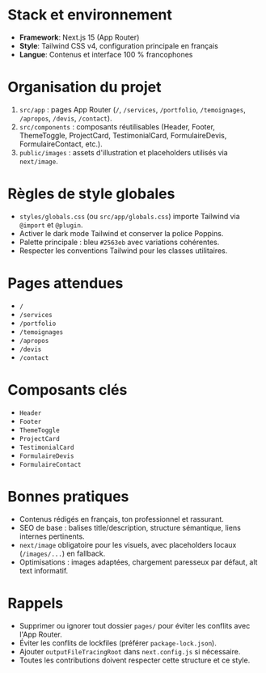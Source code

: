 # Stack et environnement
- **Framework**: Next.js 15 (App Router)
- **Style**: Tailwind CSS v4, configuration principale en français
- **Langue**: Contenus et interface 100 % francophones

# Organisation du projet
1. `src/app` : pages App Router (`/`, `/services`, `/portfolio`, `/temoignages`, `/apropos`, `/devis`, `/contact`).
2. `src/components` : composants réutilisables (Header, Footer, ThemeToggle, ProjectCard, TestimonialCard, FormulaireDevis, FormulaireContact, etc.).
3. `public/images` : assets d'illustration et placeholders utilisés via `next/image`.

# Règles de style globales
- `styles/globals.css` (ou `src/app/globals.css`) importe Tailwind via `@import` et `@plugin`.
- Activer le dark mode Tailwind et conserver la police Poppins.
- Palette principale : bleu `#2563eb` avec variations cohérentes.
- Respecter les conventions Tailwind pour les classes utilitaires.

# Pages attendues
- `/`
- `/services`
- `/portfolio`
- `/temoignages`
- `/apropos`
- `/devis`
- `/contact`

# Composants clés
- `Header`
- `Footer`
- `ThemeToggle`
- `ProjectCard`
- `TestimonialCard`
- `FormulaireDevis`
- `FormulaireContact`

# Bonnes pratiques
- Contenus rédigés en français, ton professionnel et rassurant.
- SEO de base : balises title/description, structure sémantique, liens internes pertinents.
- `next/image` obligatoire pour les visuels, avec placeholders locaux (`/images/...`) en fallback.
- Optimisations : images adaptées, chargement paresseux par défaut, alt text informatif.

# Rappels
- Supprimer ou ignorer tout dossier `pages/` pour éviter les conflits avec l'App Router.
- Éviter les conflits de lockfiles (préférer `package-lock.json`).
- Ajouter `outputFileTracingRoot` dans `next.config.js` si nécessaire.
- Toutes les contributions doivent respecter cette structure et ce style.
